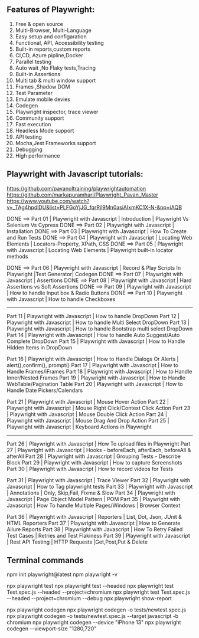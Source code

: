 Features of Playwright:
----------------------

01. Free & open source
02. Multi-Browser, Multi-Language
03. Easy setup and configaration
04. Functional, API, Accessibility testing
05. Built-in reports,custom reports
06. CI,CD, Azure pipline,Docker
07. Parallel testing
08. Auto wait ,No Flaky tests,Tracing
09. Built-in Assertions
10. Multi tab & multi window support
11. Frames ,Shadow DOM
12. Test Parameter
13. Emulate mobile devies
14. Codegen
15. Playwright inspector, trace viewer
16. Community support
17. Fast execution
18. Headless Mode support
19. API testing
20. Mocha,Jest Frameworks support
21. Debugging
22. High performance




Playwright with Javascript tutorials:
------------------------------------
https://github.com/pavanoltraining/playwrightautomation
https://github.com/markapuramhari/Playwright_Pavan_Master
https://www.youtube.com/watch?v=_TAg4hpdlDU&list=PLFGoYjJG_fqrRjl9Mn0asiAIxmKC1X-N-&pp=iAQB


DONE ==> Part 01 | Playwright with Javascript | Introduction | Playwright Vs Selenium Vs Cypress
DONE ==> Part 02 | Playwright with Javascript | Installation
DONE ==> Part 03 | Playwright with Javascript | How To Create and Run Tests
DONE ==> Part 04 | Playwright with Javascript | Locating Web Elements | Locators-Property, XPath, CSS
DONE ==> Part 05 | Playwright with Javascript | Locating Web Elements | Playwright built-in locator methods


DONE ==> Part 06 | Playwright with Javascript | Record & Play Scripts In Playwright |Test Generator| Codegen
DONE ==> Part 07 | Playwright with Javascript | Assertions
DONE ==> Part 08 | Playwright with Javascript | Hard Assertions vs Soft Assertions
DONE ==> Part 09 | Playwright with Javascript | How to handle Input box & Radio Buttons
DONE ==> Part 10 | Playwright with Javascript | How to handle Checkboxes

---------------------------------------------------------------------------------------------

Part 11 | Playwright with Javascript | How to handle DropDown
Part 12 | Playwright with Javascript | How to handle Multi Select DropDown
Part 13 | Playwright with Javascript | How to handle Bootstrap multi select DropDown
Part 14 | Playwright with Javascript | How to handle Auto Suggest/Auto Complete DropDown
Part 15 | Playwright with Javascript | How to Handle Hidden Items in DropDown



Part 16 | Playwright with Javascript | How to Handle Dialogs Or Alerts | alert(),confirm(), prompt()
Part 17 | Playwright with Javascript | How to Handle Frames/iFrames
Part 18 | Playwright with Javascript | How to Handle Inner/Nested Frames
Part 19 | Playwright with Javascript | How to Handle WebTable/Pagination Table
Part 20 | Playwright with Javascript | How to Handle Date Pickers/Calendars



Part 21 | Playwright with Javascript | Mouse Hover Action
Part 22 | Playwright with Javascript | Mouse Right Click/Context Click Action
Part 23 | Playwright with Javascript | Mouse Double Click Action
Part 24 | Playwright with Javascript | Mouse Drag And Drop Action
Part 25 | Playwright with Javascript | Keyboard Actions in Playwright

--------------------------------------------------------------------------------------

Part 26 | Playwright with Javascript | How To upload files in Playwright
Part 27 | Playwright with Javascript | Hooks - beforeEach, afterEach, beforeAll & afterAll
Part 28 | Playwright with Javascript | Grouping Tests - Describe Block
Part 29 | Playwright with Javascript | How to capture Screenshots
Part 30 | Playwright with Javascript | How to record videos for Tests


Part 31 | Playwright with Javascript | Trace Viewer
Part 32 | Playwright with Javascript | How to Tag playwright tests
Part 33 | Playwright with Javascript | Annotations | Only, Skip,Fail, Fixme & Slow
Part 34 | Playwright with Javascript | Page Object Model Pattern | POM
Part 35 | Playwright with Javascript | How To handle Multiple Pages/Windows | Browser Context


Part 36 | Playwright with Javascript | Reporters | List, Dot, Json, JUnit & HTML Reporters
Part 37 | Playwright with Javascript | How to Generate Allure Reports
Part 38 | Playwright with Javascript | How To Retry Failed Test Cases | Retries and Test Flakiness
Part 39 | Playwright with Javascript | Rest API Testing | HTTP Requests |Get,Post,Put & Delete




Terminal commands
-----------------
npm init playwright@latest
npm playwright -v

npx playwright test
npx playwright test --headed
npx playwright test Test.spec.js --headed --project=chromium
npx playwright test Test.spec.js --headed --project=chromium --debug
npx playwright show-report

npx playwright codegen
npx playwright codegen -o tests/newtest.spec.js
npx playwright codegen -o tests/newtest.spec.js --target javascript -b chromium
npx playwright codegen  --device "iPhone 13"
npx playwright codegen --viewport-size "1280,720"

